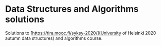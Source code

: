 # Data Structures and Algorithms solutions

Solutions to [https://tira.mooc.fi/syksy-2020/](University of Helsinki 2020 autumn data structures) and algorithms course.
